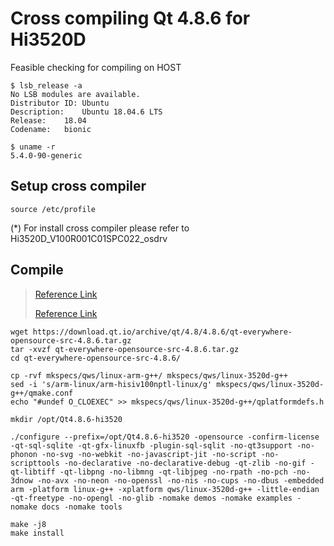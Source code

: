 # Cross compiling Qt 4.8.6 for Hi3520D 
Feasible checking for compiling on HOST
```
$ lsb_release -a
No LSB modules are available.
Distributor ID:	Ubuntu
Description:	Ubuntu 18.04.6 LTS
Release:	18.04
Codename:	bionic

$ uname -r
5.4.0-90-generic
```

## Setup cross compiler 
```
source /etc/profile
```

(*) For install cross compiler please refer to Hi3520D_V100R001C01SPC022_osdrv 


## Compile
> [Reference Link](https://blog.karthisoftek.com/a?ID=01700-11afe579-5fbb-4b0a-8b6d-335bcdcb8e04)
> 
> [Reference Link](https://blog.birost.com/a?ID=00400-6686cffe-5b8c-4536-9350-3cb1164c746a)

```
wget https://download.qt.io/archive/qt/4.8/4.8.6/qt-everywhere-opensource-src-4.8.6.tar.gz
tar -xvzf qt-everywhere-opensource-src-4.8.6.tar.gz
cd qt-everywhere-opensource-src-4.8.6/

cp -rvf mkspecs/qws/linux-arm-g++/ mkspecs/qws/linux-3520d-g++
sed -i 's/arm-linux/arm-hisiv100nptl-linux/g' mkspecs/qws/linux-3520d-g++/qmake.conf
echo "#undef O_CLOEXEC" >> mkspecs/qws/linux-3520d-g++/qplatformdefs.h

mkdir /opt/Qt4.8.6-hi3520

./configure --prefix=/opt/Qt4.8.6-hi3520 -opensource -confirm-license -qt-sql-sqlite -qt-gfx-linuxfb -plugin-sql-sqlit -no-qt3support -no-phonon -no-svg -no-webkit -no-javascript-jit -no-script -no-scripttools -no-declarative -no-declarative-debug -qt-zlib -no-gif -qt-libtiff -qt-libpng -no-libmng -qt-libjpeg -no-rpath -no-pch -no-3dnow -no-avx -no-neon -no-openssl -no-nis -no-cups -no-dbus -embedded arm -platform linux-g++ -xplatform qws/linux-3520d-g++ -little-endian -qt-freetype -no-opengl -no-glib -nomake demos -nomake examples -nomake docs -nomake tools

make -j8
make install
```


